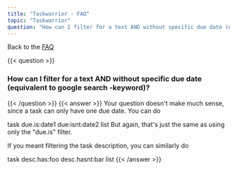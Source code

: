 ```yaml
---
title: "Taskwarrior - FAQ"
topic: "Taskwarrior"
question: "How can I filter for a text AND without specific due date (equivalent to google search -keyword)?"
---
```


Back to the [FAQ](/support/faq)

{{< question >}}
### How can I filter for a text AND without specific due date (equivalent to google search -keyword)?
{{< /question >}}
{{< answer >}}
Your question doesn't make much sense, since a task can only have one due date.
You can do

task due.is:date1 due:isnt:date2 list
But again, that's just the same as using only the "due.is" filter.

If you meant filtering the task description, you can similarly do

task desc.has:foo desc.hasnt:bar list
{{< /answer >}}
